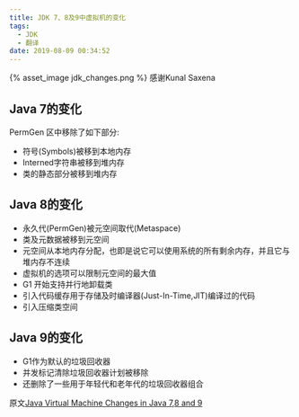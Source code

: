 ```yaml
---
title: JDK 7、8及9中虚拟机的变化
tags:
  - JDK
  - 翻译
date: 2019-08-09 00:34:52
---
```



{% asset_image jdk_changes.png %}
感谢Kunal Saxena

## Java 7的变化

PermGen 区中移除了如下部分:

* 符号(Symbols)被移到本地内存
* Interned字符串被移到堆内存
* 类的静态部分被移到堆内存  

## Java 8的变化

* 永久代(PermGen)被元空间取代(Metaspace)
* 类及元数据被移到元空间
* 元空间从本地内存分配，也即是说它可以使用系统的所有剩余内存，并且它与堆内存不连续
* 虚拟机的选项可以限制元空间的最大值
* G1 开始支持并行地卸载类
* 引入代码缓存用于存储及时编译器(Just-In-Time,JIT)编译过的代码
* 引入压缩类空间

## Java 9的变化

* G1作为默认的垃圾回收器
* 并发标记清除垃圾回收器计划被移除
* 还删除了一些用于年轻代和老年代的垃圾回收器组合

原文[Java Virtual Machine Changes in Java 7,8 and 9](https://www.linkedin.com/pulse/java-virtual-machine-changes-78-9-kunal-saxena)
　
